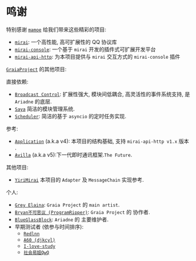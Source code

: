 # 鸣谢

特别感谢 [`mamoe`](https://github.com/mamoe) 给我们带来这些精彩的项目:

- [`mirai`](https://github.com/mamoe/mirai): 一个高性能, 高可扩展性的 QQ 协议库
- [`mirai-console`](https://github.com/mamoe/mirai-console): 一个基于 `mirai` 开发的插件式可扩展开发平台
- [`mirai-api-http`](https://github.com/project-mirai/mirai-api-http): 为本项目提供与 `mirai` 交互方式的 `mirai-console` 插件

[`GraiaProject`](https://github.com/GraiaProject) 的其他项目:

直接依赖:

- [`Broadcast Control`](https://github.com/GraiaProject/BroadcastControl): 扩展性强大, 模块间低耦合, 高灵活性的事件系统支持, 是 `Ariadne` 的底层.
- [`Saya`](https://github.com/GraiaProject/Saya) 简洁的模块管理系统.
- [`Scheduler`](https://github.com/GraiaProject/Scheduler): 简洁的基于 `asyncio` 的定时任务实现.

参考:

- [`Application`](https://github.com/GraiaProject/Application/) (a.k.a v4): 本项目的结构基础, 支持 `mirai-api-http v1.x` 版本 .
- [`Avilla`](https://github.com/GraiaProject/Avilla/) (a.k.a v5):下一代即时通讯框架.`The Future`.

其他项目:

- [`YiriMirai`](https://github.com/YiriMiraiProject/YiriMirai/) 本项目的 `Adapter` 及 `MessageChain` 实现参考.

个人:

- [`Grey Elaina`](https://github.com/GreyElaina): `Graia Project` 的 `main artist`.
- [`Bryan不可思议 (ProgramRipper)`](https://github.com/ProgramRipper): `Graia Project` 的 协作者.
- [`BlueGlassBlock`](https://github.com/BlueGlassBlock): `Ariadne` 的 主要维护者.
- 早期测试者 (依参与时间排序):
  - [`Redlnn`](https://github.com/Redlnn)
  - [`A60 (djkcyl)`](https://github.com/djkcyl) 
  - [`I-love-study`](https://github.com/I-love-study)
  - [`社会易姐QwQ`](https://github.com/SocialSisterYi)
